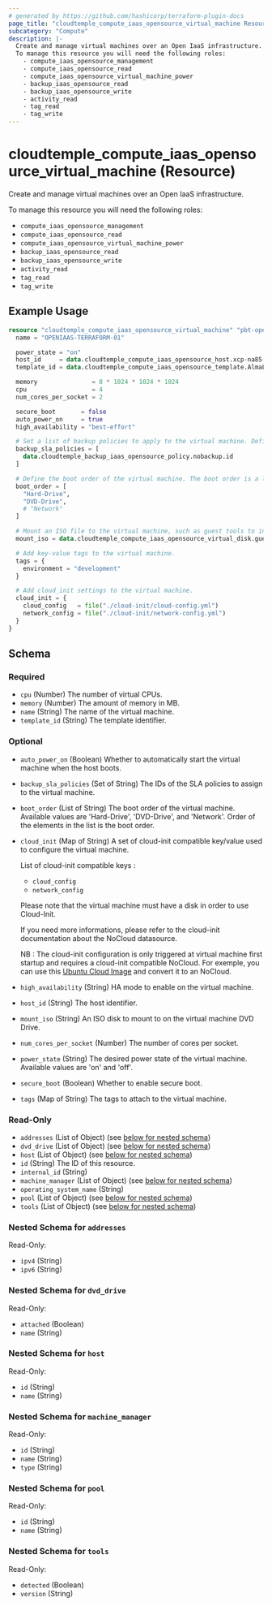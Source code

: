 ```yaml
---
# generated by https://github.com/hashicorp/terraform-plugin-docs
page_title: "cloudtemple_compute_iaas_opensource_virtual_machine Resource - terraform-provider-cloudtemple"
subcategory: "Compute"
description: |-
  Create and manage virtual machines over an Open IaaS infrastructure.
  To manage this resource you will need the following roles:
    - compute_iaas_opensource_management
    - compute_iaas_opensource_read
    - compute_iaas_opensource_virtual_machine_power
    - backup_iaas_opensource_read
    - backup_iaas_opensource_write
    - activity_read
    - tag_read
    - tag_write
---
```


# cloudtemple_compute_iaas_opensource_virtual_machine (Resource)

Create and manage virtual machines over an Open IaaS infrastructure.

To manage this resource you will need the following roles:
  - `compute_iaas_opensource_management`
  - `compute_iaas_opensource_read`
  - `compute_iaas_opensource_virtual_machine_power`
  - `backup_iaas_opensource_read`
  - `backup_iaas_opensource_write`
  - `activity_read`
  - `tag_read`
  - `tag_write`

## Example Usage

```terraform
resource "cloudtemple_compute_iaas_opensource_virtual_machine" "pbt-openiaas-01" {
  name = "OPENIAAS-TERRAFORM-01"

  power_state = "on"
  host_id     = data.cloudtemple_compute_iaas_opensource_host.xcp-na85-ucs15-az05.id
  template_id = data.cloudtemple_compute_iaas_opensource_template.AlmaLinux8.id

  memory               = 8 * 1024 * 1024 * 1024
  cpu                  = 4
  num_cores_per_socket = 2

  secure_boot       = false
  auto_power_on     = true
  high_availability = "best-effort"

  # Set a list of backup policies to apply to the virtual machine. Defining at least one backup policy is mandatory to power on the VM.
  backup_sla_policies = [
    data.cloudtemple_backup_iaas_opensource_policy.nobackup.id
  ]

  # Define the boot order of the virtual machine. The boot order is a list of strings that represent the boot devices.
  boot_order = [
    "Hard-Drive",
    "DVD-Drive",
    # "Network"
  ]

  # Mount an ISO file to the virtual machine, such as guest tools to install it if needed.
  mount_iso = data.cloudtemple_compute_iaas_opensource_virtual_disk.guest-tools.id

  # Add key-value tags to the virtual machine.
  tags = {
    environment = "development"
  }

  # Add cloud_init settings to the virtual machine.
  cloud_init = {
    cloud_config   = file("./cloud-init/cloud-config.yml")
    network_config = file("./cloud-init/network-config.yml")
  }
}
```

<!-- schema generated by tfplugindocs -->
## Schema

### Required

- `cpu` (Number) The number of virtual CPUs.
- `memory` (Number) The amount of memory in MB.
- `name` (String) The name of the virtual machine.
- `template_id` (String) The template identifier.

### Optional

- `auto_power_on` (Boolean) Whether to automatically start the virtual machine when the host boots.
- `backup_sla_policies` (Set of String) The IDs of the SLA policies to assign to the virtual machine.
- `boot_order` (List of String) The boot order of the virtual machine.
Available values are 'Hard-Drive', 'DVD-Drive', and 'Network'.
Order of the elements in the list is the boot order.
- `cloud_init` (Map of String) A set of cloud-init compatible key/value used to configure the virtual machine.
					
	List of cloud-init compatible keys :
	- `cloud_config`
	- `network_config`

	Please note that the virtual machine must have a disk in order to use Cloud-Init.
	
	If you need more informations, please refer to the cloud-init documentation about the NoCloud datasource.

	NB : The cloud-init configuration is only triggered at virtual machine first startup and requires a cloud-init compatible NoCloud.
	For exemple, you can use this [Ubuntu Cloud Image](https://cloud-images.ubuntu.com/) and convert it to an NoCloud.
- `high_availability` (String) HA mode to enable on the virtual machine.
- `host_id` (String) The host identifier.
- `mount_iso` (String) An ISO disk to mount to on the virtual machine DVD Drive.
- `num_cores_per_socket` (Number) The number of cores per socket.
- `power_state` (String) The desired power state of the virtual machine. Available values are 'on' and 'off'.
- `secure_boot` (Boolean) Whether to enable secure boot.
- `tags` (Map of String) The tags to attach to the virtual machine.

### Read-Only

- `addresses` (List of Object) (see [below for nested schema](#nestedatt--addresses))
- `dvd_drive` (List of Object) (see [below for nested schema](#nestedatt--dvd_drive))
- `host` (List of Object) (see [below for nested schema](#nestedatt--host))
- `id` (String) The ID of this resource.
- `internal_id` (String)
- `machine_manager` (List of Object) (see [below for nested schema](#nestedatt--machine_manager))
- `operating_system_name` (String)
- `pool` (List of Object) (see [below for nested schema](#nestedatt--pool))
- `tools` (List of Object) (see [below for nested schema](#nestedatt--tools))

<a id="nestedatt--addresses"></a>
### Nested Schema for `addresses`

Read-Only:

- `ipv4` (String)
- `ipv6` (String)


<a id="nestedatt--dvd_drive"></a>
### Nested Schema for `dvd_drive`

Read-Only:

- `attached` (Boolean)
- `name` (String)


<a id="nestedatt--host"></a>
### Nested Schema for `host`

Read-Only:

- `id` (String)
- `name` (String)


<a id="nestedatt--machine_manager"></a>
### Nested Schema for `machine_manager`

Read-Only:

- `id` (String)
- `name` (String)
- `type` (String)


<a id="nestedatt--pool"></a>
### Nested Schema for `pool`

Read-Only:

- `id` (String)
- `name` (String)


<a id="nestedatt--tools"></a>
### Nested Schema for `tools`

Read-Only:

- `detected` (Boolean)
- `version` (String)


